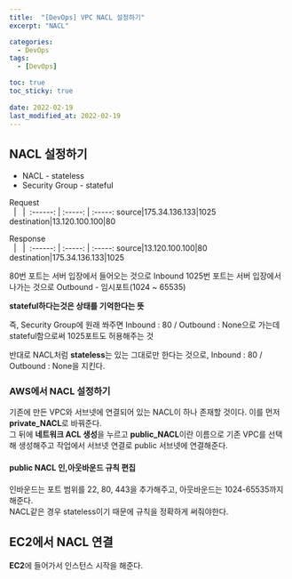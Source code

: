 ```yaml
---
title:  "[DevOps] VPC NACL 설정하기"
excerpt: "NACL"

categories:
  - DevOps
tags:
  - [DevOps]

toc: true
toc_sticky: true
 
date: 2022-02-19
last_modified_at: 2022-02-19
---
```

## NACL 설정하기
- NACL - stateless
- Security Group - stateful

Request  
&nbsp; | &nbsp; |&nbsp; 
:------: | :-----: | :-----:
source|175.34.136.133|1025
destination|13.120.100.100|80

Response  
&nbsp; | &nbsp; |&nbsp; 
:------: | :-----: | :-----:
source|13.120.100.100|80
destination|175.34.136.133|1025

80번 포트는 서버 입장에서 들어오는 것으로 Inbound
1025번 포트는 서버 입장에서 나가는 것으로 Outbound - 임시포트(1024 ~ 65535)

**stateful하다는것은 상태를 기억한다는 뜻**

즉, Security Group에 원래 쏴주면 Inbound : 80 / Outbound : None으로 가는데 stateful함으로써 1025포트도 허용해주는 것  

반대로 NACL처럼 **stateless**는 있는 그대로만 한다는 것으로, Inbound : 80 / Outbound : None을 지킨다.

### AWS에서 NACL 설정하기
기존에 만든 VPC와 서브넷에 연결되어 있는 NACL이 하나 존재할 것이다. 이를 먼저 **private_NACL**로 바꿔준다.  
그 뒤에 **네트워크 ACL 생성**을 누르고 **public_NACL**이란 이름으로 기존 VPC를 선택해 생성해주고 작업에서 서브넷 연결로 public 서브넷에 연결해준다.

#### public NACL 인,아웃바운드 규칙 편집
인바운드는 포트 범위를 22, 80, 443을 추가해주고, 아웃바운드는 1024-65535까지 해준다.  
NACL같은 경우 stateless이기 때문에 규칙을 정확하게 써줘야한다.

## EC2에서 NACL 연결
**EC2**에 들어가서 인스턴스 시작을 해준다.